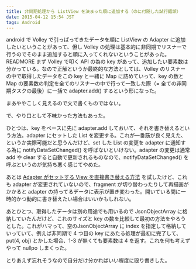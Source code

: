 ```yaml
---
title: 非同期処理から ListView を決まった順に追加する（のに付随した試行錯誤）
date: 2015-04-12 15:54 JST
tags: Android
---
```

android で Volley で引っぱってきたデータを順に ListView の Adapter に追加したいということがあって、但し Volley の処理は基本的に非同期でリスナーで行うのでそのまま追加すると順に入ってくれないということがあった。
READMORE
まず Volley で叩く API の為の key があって、追加したい要素数は分かっている。なので正解というか最終的な方法としては、Volley のリスナーの中で取得したデータをこの key と一緒に Map に詰めていって、key の数と Map の要素数の判定を全てのリスナーの中で行って一致した際（= 全ての非同期タスクの最後）に一括で adapter.add() するという形になった。

まあややこしく見えるので文で書くものではない。

で、やり口として不味かった方法もあった。

ひとつは、key をベースに先に adapter.add しておいて、それを書き替えるという方法。adapter にセットした List を変更する。これが一番筋が良く見えた、というか実際可能だと思うんだけど、set した List の変更を adapter に通知する為に notifyDataSetChanged() を呼ばないといけない。adapter の変更は通常 add や clear すると自動で更新されるものなので、notifyDataSetChanged() を呼ぶというのが気持ち悪く感じてやめた。

あとは [Adapter がセットする View を直接書き替える方法](http://stackoverflow.com/questions/4075975/redraw-a-single-row-in-a-listview) を試したけど、これも adapter が変更されていないので、fragment が切り替わったりして再描画がかかると adapter の持ってるデータに表示が置き変わった。開いている間に一時的かつ動的に書き替えたい場合はいいかもしれない。

あとひとつ、取得したデータは別の用途でも用いるので JsonObjectArray に格納していたんだけど、これのサイズと key の数を比較して最初の方法をやろうとした。これがハマって、空のJsonObjectArray に index を指定して格納していっていて、例えば非同期で 4 つ目の key にあたる処理が最初に完了して、put(4, obj) とかした場合、1-3 が無くても要素数は 4 を返す。これを何も考えずやって nullpo しまくった。

とりあえず忘れそうなので自分だけ分かればいい程度に殴り書きした。
